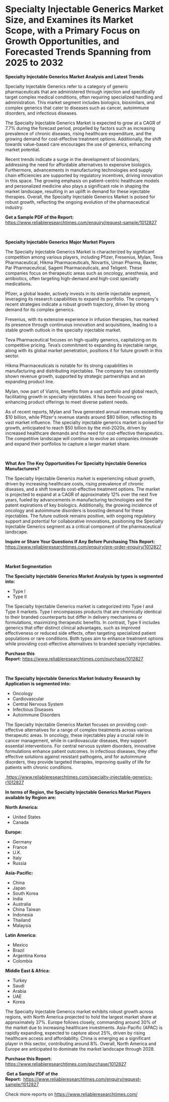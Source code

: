 <p><h1>Specialty Injectable Generics Market Size, and Examines its Market Scope, with a Primary Focus on Growth Opportunities, and Forecasted Trends Spanning from 2025 to 2032</h1></p><p><strong>Specialty Injectable Generics Market Analysis and Latest Trends</strong></p>
<p><p>Specialty Injectable Generics refer to a category of generic pharmaceuticals that are administered through injection and specifically target complex medical conditions, often requiring specialized handling and administration. This market segment includes biologics, biosimilars, and complex generics that cater to diseases such as cancer, autoimmune disorders, and infectious diseases. </p><p>The Specialty Injectable Generics Market is expected to grow at a CAGR of 7.7% during the forecast period, propelled by factors such as increasing prevalence of chronic diseases, rising healthcare expenditure, and the growing demand for cost-effective treatment options. Additionally, the shift towards value-based care encourages the use of generics, enhancing market potential.</p><p>Recent trends indicate a surge in the development of biosimilars, addressing the need for affordable alternatives to expensive biologics. Furthermore, advancements in manufacturing technologies and supply chain efficiencies are supported by regulatory incentives, driving innovation in this space. The growing emphasis on patient-centric healthcare models and personalized medicine also plays a significant role in shaping the market landscape, resulting in an uplift in demand for these injectable therapies. Overall, the Specialty Injectable Generics Market is poised for robust growth, reflecting the ongoing evolution of the pharmaceutical industry.</p></p>
<p><strong>Get a Sample PDF of the Report:&nbsp;</strong> <a href="https://www.reliableresearchtimes.com/enquiry/request-sample/1012827?utm_campaign=3055&utm_medium=2&utm_source=Github&utm_content=ia&utm_term=05032025&utm_id=specialty-injectable-generics">https://www.reliableresearchtimes.com/enquiry/request-sample/1012827</a></p>
<p>&nbsp;</p>
<p><strong>Specialty Injectable Generics Major Market Players</strong></p>
<p><p>The Specialty Injectable Generics Market is characterized by significant competition among various players, including Pfizer, Fresenius, Mylan, Teva Pharmaceutical, Hikma Pharmaceuticals, Novartis, Uman Pharma, Baxter, Par Pharmaceutical, Sagent Pharmaceuticals, and Teligent. These companies focus on therapeutic areas such as oncology, anesthesia, and antibiotics, often targeting high-demand and high-cost specialty medications.</p><p>Pfizer, a global leader, actively invests in its sterile injectable segment, leveraging its research capabilities to expand its portfolio. The company's recent strategies indicate a robust growth trajectory, driven by strong demand for its complex generics. </p><p>Fresenius, with its extensive experience in infusion therapies, has marked its presence through continuous innovation and acquisitions, leading to a stable growth outlook in the specialty injectable market.</p><p>Teva Pharmaceutical focuses on high-quality generics, capitalizing on its competitive pricing. Teva’s commitment to expanding its injectable range, along with its global market penetration, positions it for future growth in this sector.</p><p>Hikma Pharmaceuticals is notable for its strong capabilities in manufacturing and distributing injectables. The company has consistently shown revenue growth, supported by strategic partnerships and an expanding product line.</p><p>Mylan, now part of Viatris, benefits from a vast portfolio and global reach, facilitating growth in specialty injectables. It has been focusing on enhancing product offerings to meet diverse patient needs.</p><p>As of recent reports, Mylan and Teva generated annual revenues exceeding $10 billion, while Pfizer's revenue stands around $80 billion, reflecting its vast market influence. The specialty injectable generics market is poised for growth, anticipated to reach $50 billion by the mid-2020s, driven by increased healthcare demands and the need for cost-effective therapeutics. The competitive landscape will continue to evolve as companies innovate and expand their portfolios to capture a larger market share.</p></p>
<p>&nbsp;</p>
<p><strong>What Are The Key Opportunities For Specialty Injectable Generics Manufacturers?</strong></p>
<p><p>The Specialty Injectable Generics market is experiencing robust growth, driven by increasing healthcare costs, rising prevalence of chronic diseases, and a shift towards cost-effective treatment options. The market is projected to expand at a CAGR of approximately 12% over the next five years, fueled by advancements in manufacturing technologies and the patent expirations of key biologics. Additionally, the growing incidence of oncology and autoimmune disorders is boosting demand for these injectables. The future outlook remains positive, with ongoing regulatory support and potential for collaborative innovations, positioning the Specialty Injectable Generics segment as a critical component of the pharmaceutical landscape.</p></p>
<p><strong>Inquire or Share Your Questions If Any Before Purchasing This Report:</strong> <a href="https://www.reliableresearchtimes.com/enquiry/pre-order-enquiry/1012827?utm_campaign=3055&utm_medium=2&utm_source=Github&utm_content=ia&utm_term=05032025&utm_id=specialty-injectable-generics">https://www.reliableresearchtimes.com/enquiry/pre-order-enquiry/1012827</a></p>
<p>&nbsp;</p>
<p><strong>Market Segmentation</strong></p>
<p><strong>The Specialty Injectable Generics Market Analysis by types is segmented into:</strong></p>
<p><ul><li>Type I</li><li>Type II</li></ul></p>
<p><p>The Specialty Injectable Generics market is categorized into Type I and Type II markets. Type I encompasses products that are chemically identical to their branded counterparts but differ in delivery mechanisms or formulations, maximizing therapeutic benefits. In contrast, Type II includes generics that offer distinct clinical advantages, such as improved effectiveness or reduced side effects, often targeting specialized patient populations or rare conditions. Both types aim to enhance treatment options while providing cost-effective alternatives to branded specialty injectables.</p></p>
<p><strong>Purchase this Report:&nbsp;</strong><a href="https://www.reliableresearchtimes.com/purchase/1012827?utm_campaign=3055&utm_medium=2&utm_source=Github&utm_content=ia&utm_term=05032025&utm_id=specialty-injectable-generics">https://www.reliableresearchtimes.com/purchase/1012827</a></p>
<p>&nbsp;</p>
<p><strong>The Specialty Injectable Generics Market Industry Research by Application is segmented into:</strong></p>
<p><ul><li>Oncology</li><li>Cardiovascular</li><li>Central Nervous System</li><li>Infectious Diseases</li><li>Autoimmune Disorders</li></ul></p>
<p><p>The Specialty Injectable Generics Market focuses on providing cost-effective alternatives for a range of complex treatments across various therapeutic areas. In oncology, these injectables play a crucial role in cancer management, while in cardiovascular diseases, they support essential interventions. For central nervous system disorders, innovative formulations enhance patient outcomes. In infectious diseases, they offer effective solutions against resistant pathogens, and for autoimmune disorders, they provide targeted therapies, improving quality of life for patients with chronic conditions.</p></p>
<p><a href="https://www.reliableresearchtimes.com/specialty-injectable-generics-r1012827?utm_campaign=3055&utm_medium=2&utm_source=Github&utm_content=ia&utm_term=05032025&utm_id=specialty-injectable-generics">&nbsp;https://www.reliableresearchtimes.com/specialty-injectable-generics-r1012827</a></p>
<p><strong>In terms of Region, the Specialty Injectable Generics Market Players available by Region are:</strong></p>
<p>
    <p> <strong> North America: </strong>
        <ul>
            <li>United States</li>
            <li>Canada</li>
        </ul>
        </p> 
    <p> <strong> Europe: </strong>
        <ul>
            <li>Germany</li>
            <li>France</li>
            <li>U.K.</li>
            <li>Italy</li>
            <li>Russia</li>
        </ul>
        </p> 
    <p> <strong> Asia-Pacific: </strong>
        <ul>
            <li>China</li>
            <li>Japan</li>
            <li>South Korea</li>
            <li>India</li>
            <li>Australia</li>
            <li>China Taiwan</li>
            <li>Indonesia</li>
            <li>Thailand</li>
            <li>Malaysia</li>
        </ul>
        </p> 
    <p> <strong> Latin America: </strong>
        <ul>
            <li>Mexico</li>
            <li>Brazil</li>
            <li>Argentina Korea</li>
            <li>Colombia</li>
        </ul>
        </p> 
    <p> <strong> Middle East & Africa: </strong>
        <ul>
            <li>Turkey</li>
            <li>Saudi</li>
            <li>Arabia</li>
            <li>UAE</li>
            <li>Korea</li>
        </ul>
    </p>
    </p>
<p><p>The Specialty Injectable Generics market exhibits robust growth across regions, with North America projected to hold the largest market share at approximately 37%. Europe follows closely, commanding around 30% of the market due to increasing healthcare investments. Asia-Pacific (APAC) is rapidly expanding, expected to capture about 25%, driven by rising healthcare access and affordability. China is emerging as a significant player in this sector, contributing around 8%. Overall, North America and Europe are anticipated to dominate the market landscape through 2028.</p></p>
<p><strong>Purchase this Report: </strong><a href="https://www.reliableresearchtimes.com/purchase/1012827?utm_campaign=3055&utm_medium=2&utm_source=Github&utm_content=ia&utm_term=05032025&utm_id=specialty-injectable-generics">https://www.reliableresearchtimes.com/purchase/1012827</a></p>
<p>&nbsp;<strong>Get a Sample PDF of the Report:&nbsp;&nbsp;</strong><a href="https://www.reliableresearchtimes.com/enquiry/request-sample/1012827?utm_campaign=3055&utm_medium=2&utm_source=Github&utm_content=ia&utm_term=05032025&utm_id=specialty-injectable-generics">https://www.reliableresearchtimes.com/enquiry/request-sample/1012827</a></p>
<p><strong></strong></p>
<p>Check more reports on <a href="https://www.reliableresearchtimes.com/?utm_campaign=3055&utm_medium=2&utm_source=Github&utm_content=ia&utm_term=05032025&utm_id=specialty-injectable-generics">https://www.reliableresearchtimes.com/</a></p>
